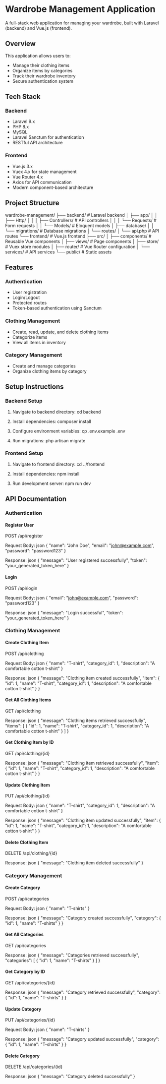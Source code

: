 # Wardrobe Management Application

A full-stack web application for managing your wardrobe, built with Laravel (backend) and Vue.js (frontend).

## Overview

This application allows users to:
- Manage their clothing items
- Organize items by categories
- Track their wardrobe inventory
- Secure authentication system

## Tech Stack

### Backend
- Laravel 9.x
- PHP 8.x
- MySQL
- Laravel Sanctum for authentication
- RESTful API architecture

### Frontend
- Vue.js 3.x
- Vuex 4.x for state management
- Vue Router 4.x
- Axios for API communication
- Modern component-based architecture

## Project Structure
wardrobe-management/
├── backend/ # Laravel backend
│ ├── app/
│ │ ├── Http/
│ │ │ ├── Controllers/ # API controllers
│ │ │ └── Requests/ # Form requests
│ │ └── Models/ # Eloquent models
│ ├── database/
│ │ └── migrations/ # Database migrations
│ └── routes/
│ └── api.php # API routes
└── frontend/ # Vue.js frontend
├── src/
│ ├── components/ # Reusable Vue components
│ ├── views/ # Page components
│ ├── store/ # Vuex store modules
│ ├── router/ # Vue Router configuration
│ └── services/ # API services
└── public/ # Static assets

## Features

### Authentication
- User registration
- Login/Logout
- Protected routes
- Token-based authentication using Sanctum

### Clothing Management
- Create, read, update, and delete clothing items
- Categorize items
- View all items in inventory

### Category Management
- Create and manage categories
- Organize clothing items by category

## Setup Instructions

### Backend Setup

1. Navigate to backend directory:
cd backend

2. Install dependencies:
composer install

3. Configure environment variables:
cp .env.example .env

4. Run migrations:
php artisan migrate


### Frontend Setup

1. Navigate to frontend directory:
cd ../frontend

2. Install dependencies:
npm install

3. Run development server:
npm run dev



## API Documentation

### Authentication

#### Register User


POST /api/register

Request Body:
json
{
"name": "John Doe",
"email": "john@example.com",
"password": "password123"
}

Response:
json
{
"message": "User registered successfully",
"token": "your_generated_token_here"
}

#### Login


POST /api/login

Request Body:
json
{
"email": "john@example.com",
"password": "password123"
}

Response:
json
{
"message": "Login successful",
"token": "your_generated_token_here"
}

### Clothing Management


#### Create Clothing Item


POST /api/clothing

Request Body:
json
{
"name": "T-shirt",
"category_id": 1,
"description": "A comfortable cotton t-shirt"
}

Response:
json
{
"message": "Clothing item created successfully",
"item": {
"id": 1,
"name": "T-shirt",
"category_id": 1,
"description": "A comfortable cotton t-shirt"
}
}

#### Get All Clothing Items


GET /api/clothing

Response:
json
{
"message": "Clothing items retrieved successfully",
"items": [
{
"id": 1,
"name": "T-shirt",
"category_id": 1,
"description": "A comfortable cotton t-shirt"
}
]
}

#### Get Clothing Item by ID


GET /api/clothing/{id}

Response:
json
{
"message": "Clothing item retrieved successfully",
"item": {
"id": 1,
"name": "T-shirt",
"category_id": 1,
"description": "A comfortable cotton t-shirt"
}
}

#### Update Clothing Item


PUT /api/clothing/{id}

Request Body:
json
{
"name": "T-shirt",
"category_id": 1,
"description": "A comfortable cotton t-shirt"
}

Response:
json
{
"message": "Clothing item updated successfully",
"item": {
"id": 1,
"name": "T-shirt",
"category_id": 1,
"description": "A comfortable cotton t-shirt"
}
}

#### Delete Clothing Item


DELETE /api/clothing/{id}

Response:
json
{
"message": "Clothing item deleted successfully"
}

### Category Management


#### Create Category


POST /api/categories

Request Body:
json
{
"name": "T-shirts"
}

Response:
json
{
"message": "Category created successfully",
"category": {
"id": 1,
"name": "T-shirts"
}
}

#### Get All Categories


GET /api/categories

Response:
json
{
"message": "Categories retrieved successfully",
"categories": [
{
"id": 1,
"name": "T-shirts"
}
]
}

#### Get Category by ID


GET /api/categories/{id}

Response:
json
{
"message": "Category retrieved successfully",
"category": {
"id": 1,
"name": "T-shirts"
}
}

#### Update Category


PUT /api/categories/{id}

Request Body:
json
{
"name": "T-shirts"
}

Response:
json
{
"message": "Category updated successfully",
"category": {
"id": 1,
"name": "T-shirts"
}
}

#### Delete Category


DELETE /api/categories/{id}

Response:
json
{
"message": "Category deleted successfully"
}                       